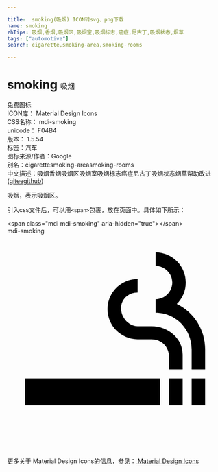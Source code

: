 ```yaml
---

title:  smoking(吸烟) ICON转svg、png下载
name: smoking
zhTips: 吸烟,香烟,吸烟区,吸烟室,吸烟标志,癌症,尼古丁,吸烟状态,烟草
tags: ["automotive"]
search: cigarette,smoking-area,smoking-rooms

---
```


# smoking  <small style="font-size: 60%;font-weight: 100">吸烟</small>


<div class="detail-page">
<p>
<span><span class="badge-success badge">免费图标</span> </span>
<br/>
<span>
ICON库：
<span class="badge-secondary badge">Material Design Icons</span> 
</span>
<br/>
<span>
CSS名称：
<span class="badge-secondary badge">mdi-smoking</span> 
</span>
<br/>
<span>
unicode：
<span class="badge-secondary badge">F04B4</span> 
<copy-btn content='F04B4' btn-title=""></copy-btn>
<copy-btn :content='String.fromCodePoint(parseInt("F04B4", 16))' btn-title="复制U"></copy-btn>
</span>
<br/>
<span>
版本：
<span class="badge-secondary badge">1.5.54</span> 
</span><br/><span>标签：<span class="badge-light badge"><router-link to="/tags/automotive.html">汽车</router-link></span></span>
<br/>
<span>图标来源/作者：<span class="badge-light badge">Google</span></span> 
<br/>
<span>别名：<span class="badge-light badge">cigarette</span><span class="badge-light badge">smoking-area</span><span class="badge-light badge">smoking-rooms</span></span><br/><span class="zh-detail">中文描述：<span class="badge-primary badge">吸烟</span><span class="badge-primary badge">香烟</span><span class="badge-primary badge">吸烟区</span><span class="badge-primary badge">吸烟室</span><span class="badge-primary badge">吸烟标志</span><span class="badge-primary badge">癌症</span><span class="badge-primary badge">尼古丁</span><span class="badge-primary badge">吸烟状态</span><span class="badge-primary badge">烟草</span><span class="help-link"><span>帮助改进</span>(<a href="https://gitee.com/liuwave/icon-helper/edit/master/json/material/smoking.json" target="_blank" rel="noopener noreferrer">gitee</a><a href="https://github.com/liuwave/icon-helper/edit/master/json/material/smoking.json" target="_blank" rel="noopener noreferrer">github</a></span>)</span><br/>
</p>
</div><div class="description description alert alert-light">吸烟，表示吸烟区。</div>
<div class="alert alert-dark">
  <i class="mdi mdi-smoking mdi-48px"></i>
  <i class="mdi mdi-smoking mdi-36px"></i>
  <i class="mdi mdi-smoking mdi-24px"></i>
  <i class="mdi mdi-smoking mdi-18px"></i>
</div>
<div>
  <p>引入css文件后，可以用<code>&lt;span&gt;</code>包裹，放在页面中。具体如下所示：    
  </p>
  <div class="alert alert-primary" style="font-size: 14px">
    &lt;span class="mdi mdi-smoking" aria-hidden="true"&gt;&lt;/span&gt;
    <copy-btn content='<span class="mdi mdi-smoking" aria-hidden="true"></span>'></copy-btn>
  </div>
  <div class="alert alert-secondary">
    <i class="mdi mdi-smoking"
    style="font-size: 24px"
    aria-hidden="true"></i> mdi-smoking
    <copy-btn content="mdi-smoking" btn-title="复制图标名称"></copy-btn>
  </div>
</div>
<div id="svg" class="svg-wrap">
<svg xmlns="http://www.w3.org/2000/svg" viewBox="0 0 24 24"><path d="M2,16H17V19H2V16M20.5,16H22V19H20.5V16M18,16H19.5V19H18V16M18.85,7.73C19.47,7.12 19.85,6.28 19.85,5.35C19.85,3.5 18.35,2 16.5,2V3.5C17.5,3.5 18.35,4.33 18.35,5.35C18.35,6.37 17.5,7.2 16.5,7.2V8.7C18.74,8.7 20.5,10.53 20.5,12.77V15H22V12.76C22,10.54 20.72,8.62 18.85,7.73M16.03,10.2H14.5C13.5,10.2 12.65,9.22 12.65,8.2C12.65,7.18 13.5,6.45 14.5,6.45V4.95C12.65,4.95 11.15,6.45 11.15,8.3A3.35,3.35 0 0,0 14.5,11.65H16.03C17.08,11.65 18,12.39 18,13.7V15H19.5V13.36C19.5,11.55 17.9,10.2 16.03,10.2Z" /></svg>
</div>
<detail full-name='mdi-smoking'></detail>
    
<div><p>更多关于 Material Design Icons的信息，参见：<a target="_blank" href="https://iconhelper.cn/material.html"> Material Design Icons</a>
</p></div>

